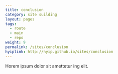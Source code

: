 ```yaml
---
title: conclusion
category: site suilding
layout: pages
tags:
  - route
  - main
  - repo
weight: 9
permalink: /sites/conclusion
hyiplink: http://hyip.github.io/sites/conclusion
---
```


Horem ipsum dolor sit amettetur ing elit. 
